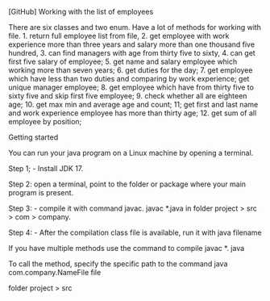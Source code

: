 [GitHub] Working with the list of employees

There are six classes and two enum. Have a lot of methods for working with file. 1. return full employee list from file, 2. get employee with work experience more than three years and salary more than one thousand five hundred, 3. can find managers with age from thirty five to sixty, 4. can get first five salary of employee; 5. get name and salary employee which working more than seven years; 6. get duties for the day; 7. get employee which have less than two duties and comparing by work experience; get unique manager employee; 8. get employee which have from thirty five to sixty five and skip first five employee; 9. check whether all are eighteen age; 10. get max min and average age and count; 11; get first and last name and work experience employee has more than thirty age; 12. get sum of all employee by position; 

Getting started

You can run your java program on a Linux machine by opening a terminal.

Step 1; - Install JDK 17.

Step 2: open a terminal, point to the folder or package where your main program is present.

Step 3: - compile it with command javac. javac *.java in folder project > src > com > company.

Step 4: - After the compilation class file is available, run it with java filename

If you have multiple methods use the command to compile javac *. java

To call the method, specify the specific path to the command java com.company.NameFile file

folder project > src
